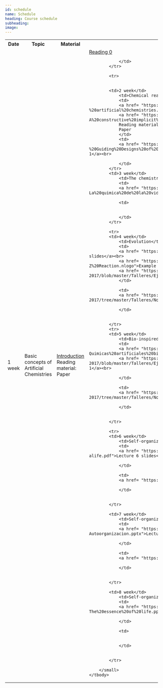 ```yaml
---
id: schedule
name: Schedule
heading: Course schedule
subheading: 
image: 
---
```


<table class="table table-condensed">
	<tbody>
		<tr>
			<th>Date</th>
			<th>Topic</th>
			<th>Material</th>
			<th>Assignments</th>
		</tr>
		<small>
			<tr>
			<td>1 week</td>
				<td>Basic concepts of Artificial Chemistries</td>
				<td>
				<a href= "https://github.com/danielrcardenas/ac-course-2017/blob/master/Presentaciones/0-Introduccion.pdf">Introduction</a><br>
				Reading material:<br>
				Paper
				</td>
				<td>
				<a href= "https://github.com/danielrcardenas/ac-course-2017/blob/master/Articulos/2002%20-%20Evolvable%20Self-Replicating%20Molecules%20in%20an%20Artificial%20Chemistry%20-%20Hutton.pdf">Reading 0</a><br>
				
				</td>
			</tr>

			<tr>
			

			<td>2 week</td>
				<td>Chemical reaction computation</td>
				<td>
				<a href= "https://github.com/danielrcardenas/ac-course-2017/blob/master/Presentaciones/1-%20artificial%20chemistries.pptx">Lecture 2 slides</a><br>
				<a href= "https://github.com/danielrcardenas/ac-course-2017/blob/master/Presentaciones/1.1-A%20constructive%20implicit%20Chemistry.pptx">Examples</a><br>
				Reading material:<br>
				Paper
				</td>
				<td>
				<a href= "https://github.com/danielrcardenas/ac-course-2017/blob/master/Articulos/2013%20-%20Guiding%20Designs%20of%20Self-Organizing%20Swarms%20Interactive%20and%20Automated%20Approaches%20-%20Sayama.pdf">Assignment 1</a><br>
				
				</td>
			</tr>
			<td>3 week</td>
				<td>The chemistry of life</td>
				<td>
				<a href= "https://github.com/danielrcardenas/ac-course-2017/blob/master/Presentaciones/2-La%20quimica%20de%20la%20vida.pptx">Lecture 3 slides</a><br>
				
				<td>
				
				
				</td>
			</tr>

			<tr>
			<td>4 week</td>
				<td>Evolution</td>
				<td>
				<a href= "https://github.com/danielrcardenas/ac-course-2017/blob/master/Presentaciones/3-Evolucion.pptx">Lecture 4 slides</a><br>
				<a href= "https://github.com/danielrcardenas/ac-course-2017/blob/master/Talleres/Ejemplos/1.%20B-Z%20Reaction.nlogo">Example 1</a><br>
				<a href= "https://github.com/danielrcardenas/ac-course-2017/blob/master/Talleres/Ejemplos/3.%20Chemical%20Equilibrium.nlogo">Example 2</a><br>
				</td>
				
				<td>
				<a href= "https://github.com/danielrcardenas/ac-course-2017/tree/master/Talleres/Nociones%20de%20programaci%C3%B3n%20(59)">Overview</a><br>
				
				</td>
				
			
			</tr>
			<tr>
			<td>5 week</td>
				<td>Bio-inspired artificial chemistries</td>
				<td>
				<a href= "https://github.com/danielrcardenas/ac-course-2017/blob/master/Presentaciones/4-Quimicas%20artificiales%20bio-inspiradas.pptx">Lecture 5 slides</a><br>
				<a href= "https://github.com/danielrcardenas/ac-course-2017/blob/master/Talleres/Ejemplos/0.%20Ejemplo%20emergencia%20y%20autoorganizaci%C3%B3n%20(juego%20de%20la%20vida).nlogo">Example 1</a><br>
				
				</td>
				
				<td>
				<a href= "https://github.com/danielrcardenas/ac-course-2017/tree/master/Talleres/Nociones%20de%20programaci%C3%B3n%20(59)">Overview</a><br>
				
				</td>
				
			
			</tr>

			<tr>
			<td>6 week</td>
				<td>Self-organization</td>
				<td>
				<a href= "https://github.com/danielrcardenas/ac-course-2017/blob/master/Presentaciones/5-presentacion-clase-alife.pdf">Lecture 6 slides</a><br>
				
				</td>
				
				<td>
				<a href= "https://github.com/danielrcardenas/ac-course-2017/blob/master/Presentaciones/Lecture13.pdf">Reading</a><br>
				
				</td>
				
			
			</tr>

			<td>7 week</td>
				<td>Self-organization from chemistry and emergence</td>
				<td>
				<a href= "https://github.com/danielrcardenas/ac-course-2017/blob/master/Presentaciones/5-Autoorganizacion.pptx">Lecture 6 slides</a><br>
				
				</td>
				
				<td>
				<a href= "https://github.com/danielrcardenas/ac-course-2017/blob/master/Articulos/srep37969.pdf">Reading</a><br>
				
				</td>
				
			
			</tr>

			<td>8 week</td>
				<td>Self-organization from chemistry and emergence</td>
				<td>
				<a href= "https://github.com/danielrcardenas/ac-course-2017/blob/master/Presentaciones/6-The%20essence%20of%20life.pptx">Lecture 8 slides</a><br>
				
				</td>
				
				<td>
				
				
				</td>
				
			
			</tr>
	
		</small>
	</tbody>
</table>
